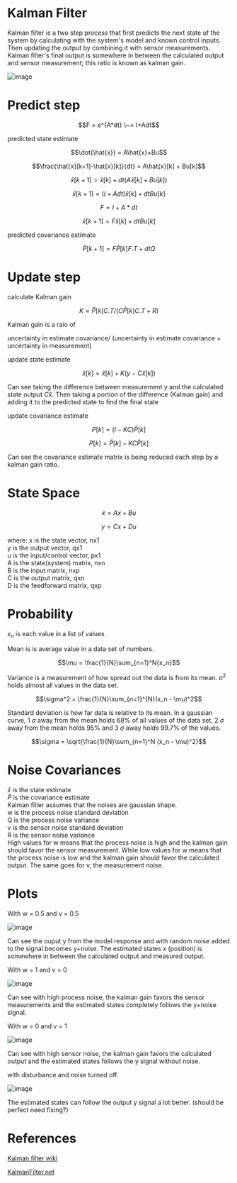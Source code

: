 # Kalman Filter
Kalman filter is a two step process that first predicts the next state of the system by calculating with the system's model and known control inputs. Then updating the output by combining it with sensor measurements. Kalman filter's final output is somewhere in between the calculated output and sensor measurement; this ratio is known as kalman gain.

![image](pics/kalman_diagram.PNG)

# Predict step

$$F = e^{A*dt} \~= I+Adt$$

predicted state estimate

$$\dot{\hat{x}} = A\hat{x}+Bu$$

$$\frac{\hat{x}[k+1]-\hat{x}[k]}{dt} = A\hat{x}[k] + Bu[k]$$

$$\hat{x}[k+1] = \hat{x}[k] + dt(A\hat{x}[k] + Bu[k])$$

$$\hat{x}[k+1] = (I+Adt)\hat{x}[k] + dtBu[k]$$

$$F = I + A*dt$$

$$\hat{x}[k+1] = F\hat{x}[k] + dtBu[k]$$

predicted covariance estimate

$$\hat{P}[k+1] = F\hat{P}[k]F.T + dtQ$$

# Update step

calculate Kalman gain

$$K = \hat{P}[k]C.T/(C\hat{P}[k]C.T + R)$$

Kalman gain is a raio of 

uncertainty in estimate covariance/ (uncertainty in estimate covariance + uncertainty in measurement)

update state estimate

$$\hat{x}[k] = \hat{x}[k] + K(y - C\hat{x}[k])$$

Can see taking the difference between measurement y and the calculated state output $C\hat{x}$. Then taking a portion of the difference (Kalman gain) and adding it to the predicted state to find the final state

update covariance estimate

$$P[k] = (I - KC)\hat{P}[k]$$

$$P[k] = \hat{P}[k] - KC\hat{P}[k]$$

Can see the covariance estimate matrix is being reduced each step by a kalman gain ratio.

# State Space

$$\dot x = Ax + Bu$$

$$y = Cx + Du$$

where:
x is the state vector, nx1\
y is the output vector, qx1\
u is the input/control vector, px1\
A is the state(system) matrix, nxn\
B is the input matrix, nxp\
C is the output matrix, qxn\
D is the feedforward matrix, qxp

# Probability
$x_n$ is each value in a list of values

Mean is is average value in a data set of numbers.

$$\mu = \frac{1}{N}\sum_{n=1}^N{x_n}$$

Variance is a measurement of how spread out the data is from its mean. $\sigma^2$ holds almost all values in the data set.

$$\sigma^2 = \frac{1}{N}\sum_{n=1}^{N}(x_n - \mu)^2$$

Standard deviation is how far data is relative to its mean. In a gaussian curve, 1 $\sigma$ away from the mean holds 68% of all values of the data set, 2 $\sigma$ away from the mean holds 95% and 3 $\sigma$ away holds 99.7% of the values.

$$\sigma = \sqrt{\frac{1}{N}\sum_{n=1}^N (x_n - \mu)^2}$$

# Noise Covariances

$\hat x$ is the state estimate\
$\hat P$ is the covariance estimate\
Kalman filter assumes that the noises are gaussian shape.\
w is the process noise standard deviation\
Q is the process noise variance\
v is the sensor noise standard deviation\
R is the sensor noise variance\
High values for w means that the process noise is high and the kalman gain should favor the sensor measurement. While low values for w means that the process noise is low and the kalman gain should favor the calculated output. The same goes for v, the measurement noise. 

# Plots
With w = 0.5 and v = 0.5

![image](plots/response_wv.png)

Can see the ouput y from the model response and with random noise added to the signal becomes y+noise. The estimated states x (position) is somewhere in between the calculated output and measured output.

With w = 1 and v = 0

![image](plots/response_v.png)

Can see with high process noise, the kalman gain favors the sensor measurements and the estimated states completely follows the y+noise signal.

With w = 0 and v = 1

![image](plots/response_w.png)

Can see with high sensor noise, the kalman gain favors the calculated output and the estimated states follows the y signal without noise.

with disturbance and noise turned off.

![image](plots/response_predict.png)

The estimated states can follow the output y signal a lot better. (should be perfect need fixing?)

# References
[Kalman filter wiki](https://en.wikipedia.org/wiki/Kalman_filter)

[KalmanFilter.net](https://www.kalmanfilter.net/default.aspx)
